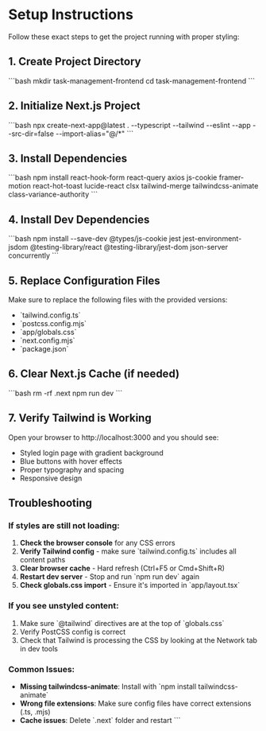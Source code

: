 # Setup Instructions

Follow these exact steps to get the project running with proper styling:

## 1. Create Project Directory
\`\`\`bash
mkdir task-management-frontend
cd task-management-frontend
\`\`\`

## 2. Initialize Next.js Project
\`\`\`bash
npx create-next-app@latest . --typescript --tailwind --eslint --app --src-dir=false --import-alias="@/*"
\`\`\`

## 3. Install Dependencies
\`\`\`bash
npm install react-hook-form react-query axios js-cookie framer-motion react-hot-toast lucide-react clsx tailwind-merge tailwindcss-animate class-variance-authority
\`\`\`

## 4. Install Dev Dependencies
\`\`\`bash
npm install --save-dev @types/js-cookie jest jest-environment-jsdom @testing-library/react @testing-library/jest-dom json-server concurrently
\`\`\`

## 5. Replace Configuration Files
Make sure to replace the following files with the provided versions:
- \`tailwind.config.ts\`
- \`postcss.config.mjs\`
- \`app/globals.css\`
- \`next.config.mjs\`
- \`package.json\`

## 6. Clear Next.js Cache (if needed)
\`\`\`bash
rm -rf .next
npm run dev
\`\`\`

## 7. Verify Tailwind is Working
Open your browser to http://localhost:3000 and you should see:
- Styled login page with gradient background
- Blue buttons with hover effects
- Proper typography and spacing
- Responsive design

## Troubleshooting

### If styles are still not loading:

1. **Check the browser console** for any CSS errors
2. **Verify Tailwind config** - make sure \`tailwind.config.ts\` includes all content paths
3. **Clear browser cache** - Hard refresh (Ctrl+F5 or Cmd+Shift+R)
4. **Restart dev server** - Stop and run \`npm run dev\` again
5. **Check globals.css import** - Ensure it's imported in \`app/layout.tsx\`

### If you see unstyled content:
1. Make sure \`@tailwind\` directives are at the top of \`globals.css\`
2. Verify PostCSS config is correct
3. Check that Tailwind is processing the CSS by looking at the Network tab in dev tools

### Common Issues:
- **Missing tailwindcss-animate**: Install with \`npm install tailwindcss-animate\`
- **Wrong file extensions**: Make sure config files have correct extensions (.ts, .mjs)
- **Cache issues**: Delete \`.next\` folder and restart
\`\`\`
